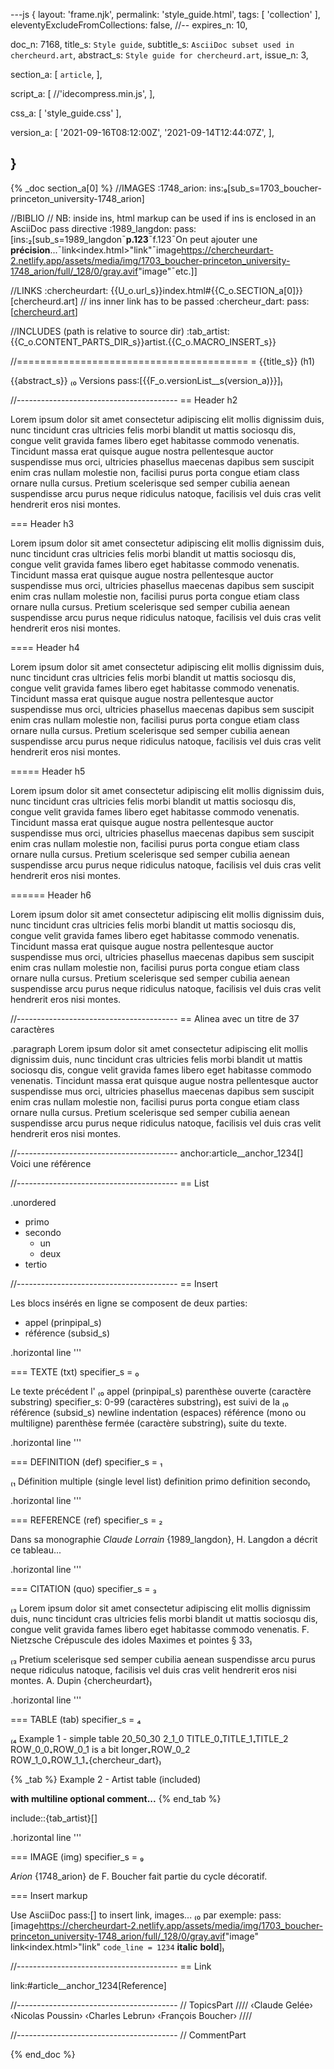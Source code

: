 ---js
{
  layout:    'frame.njk',
  permalink: 'style_guide.html',
  tags:      [ 'collection' ],
  eleventyExcludeFromCollections: false,
  //-- expires_n: 10,

  doc_n:      7168,
  title_s:    `Style guide`,
  subtitle_s: `AsciiDoc subset used in chercheurd.art`,
  abstract_s: `Style guide for chercheurd.art`,
  issue_n:    3,

  section_a:
  [
    `article`,
  ],

  script_a:
  [
    //'idecompress.min.js',
  ],

  css_a:
  [
    'style_guide.css'
  ],

  version_a:
  [
    '2021-09-16T08:12:00Z',
    '2021-09-14T12:44:07Z',
  ],

}
---
{% _doc section_a[0] %}
//IMAGES
:1748_arion: ins:₉[sub_s=1703_boucher-princeton_university-1748_arion]

//BIBLIO
// NB: inside ins, html markup can be used if ins is enclosed in an AsciiDoc pass directive
:1989_langdon: pass:[ins:₂[sub_s=1989_langdon¯**p.123**¯f.123¯On peut ajouter une __précision__...¯link<index.html>"link"¯image<https://chercheurdart-2.netlify.app/assets/media/img/1703_boucher-princeton_university-1748_arion/full/_128/0/gray.avif>"image"¯etc.]]

//LINKS
:chercheurdart: {{U_o.url_s}}index.html#{{C_o.SECTION_a[0]}}[chercheurd.art]
// ins inner link has to be passed
:chercheur_dart: pass:[<a href=https://chercheurdart-2.netlify.app>chercheurd.art</a>]

//INCLUDES (path is relative to source dir)
:tab_artist: {{C_o.CONTENT_PARTS_DIR_s}}artist.{{C_o.MACRO_INSERT_s}}

//========================================
= {{title_s}} (h1)

{{abstract_s}}
₍₀ 
  Versions
  pass:[{{F_o.versionList__s(version_a)}}]₎


//----------------------------------------
== Header h2

Lorem ipsum dolor sit amet consectetur adipiscing elit mollis dignissim duis, nunc tincidunt cras ultricies felis morbi blandit ut mattis sociosqu dis, congue velit gravida fames libero eget habitasse commodo venenatis. Tincidunt massa erat quisque augue nostra pellentesque auctor suspendisse mus orci, ultricies phasellus maecenas dapibus sem suscipit enim cras nullam molestie non, facilisi purus porta congue etiam class ornare nulla cursus. Pretium scelerisque sed semper cubilia aenean suspendisse arcu purus neque ridiculus natoque, facilisis vel duis cras velit hendrerit eros nisi montes.

=== Header h3

Lorem ipsum dolor sit amet consectetur adipiscing elit mollis dignissim duis, nunc tincidunt cras ultricies felis morbi blandit ut mattis sociosqu dis, congue velit gravida fames libero eget habitasse commodo venenatis. Tincidunt massa erat quisque augue nostra pellentesque auctor suspendisse mus orci, ultricies phasellus maecenas dapibus sem suscipit enim cras nullam molestie non, facilisi purus porta congue etiam class ornare nulla cursus. Pretium scelerisque sed semper cubilia aenean suspendisse arcu purus neque ridiculus natoque, facilisis vel duis cras velit hendrerit eros nisi montes.

==== Header h4

Lorem ipsum dolor sit amet consectetur adipiscing elit mollis dignissim duis, nunc tincidunt cras ultricies felis morbi blandit ut mattis sociosqu dis, congue velit gravida fames libero eget habitasse commodo venenatis. Tincidunt massa erat quisque augue nostra pellentesque auctor suspendisse mus orci, ultricies phasellus maecenas dapibus sem suscipit enim cras nullam molestie non, facilisi purus porta congue etiam class ornare nulla cursus. Pretium scelerisque sed semper cubilia aenean suspendisse arcu purus neque ridiculus natoque, facilisis vel duis cras velit hendrerit eros nisi montes.

===== Header h5

Lorem ipsum dolor sit amet consectetur adipiscing elit mollis dignissim duis, nunc tincidunt cras ultricies felis morbi blandit ut mattis sociosqu dis, congue velit gravida fames libero eget habitasse commodo venenatis. Tincidunt massa erat quisque augue nostra pellentesque auctor suspendisse mus orci, ultricies phasellus maecenas dapibus sem suscipit enim cras nullam molestie non, facilisi purus porta congue etiam class ornare nulla cursus. Pretium scelerisque sed semper cubilia aenean suspendisse arcu purus neque ridiculus natoque, facilisis vel duis cras velit hendrerit eros nisi montes.

====== Header h6

Lorem ipsum dolor sit amet consectetur adipiscing elit mollis dignissim duis, nunc tincidunt cras ultricies felis morbi blandit ut mattis sociosqu dis, congue velit gravida fames libero eget habitasse commodo venenatis. Tincidunt massa erat quisque augue nostra pellentesque auctor suspendisse mus orci, ultricies phasellus maecenas dapibus sem suscipit enim cras nullam molestie non, facilisi purus porta congue etiam class ornare nulla cursus. Pretium scelerisque sed semper cubilia aenean suspendisse arcu purus neque ridiculus natoque, facilisis vel duis cras velit hendrerit eros nisi montes.

//----------------------------------------
== Alinea avec un titre de 37 caractères

.paragraph
Lorem ipsum dolor sit amet consectetur adipiscing elit mollis dignissim duis, nunc tincidunt cras ultricies felis morbi blandit ut mattis sociosqu dis, congue velit gravida fames libero eget habitasse commodo venenatis. Tincidunt massa erat quisque augue nostra pellentesque auctor suspendisse mus orci, ultricies phasellus maecenas dapibus sem suscipit enim cras nullam molestie non, facilisi purus porta congue etiam class ornare nulla cursus. Pretium scelerisque sed semper cubilia aenean suspendisse arcu purus neque ridiculus natoque, facilisis vel duis cras velit hendrerit eros nisi montes.


//----------------------------------------
anchor:article__anchor_1234[]
Voici une référence

//----------------------------------------
== List

.unordered
* primo
* secondo
  - un
  - deux
* tertio

//----------------------------------------
== Insert

Les blocs insérés en ligne se composent de deux parties:

* appel (prinpipal_s)
* référence (subsid_s)

.horizontal line
'''

=== TEXTE (txt) specifier_s = ₀

Le texte précédent l'
₍₀ appel (prinpipal_s)
  parenthèse ouverte (caractère substring)
  specifier_s: 0-99 (caractères substring)₎
est suivi de la
₍₀ référence (subsid_s)
  newline
  indentation (espaces)
  référence (mono ou multiligne)
  parenthèse fermée (caractère substring)₎
suite du texte.

.horizontal line
'''

=== DEFINITION (def) specifier_s = ₁

₍₁ Définition multiple (single level list)
definition primo
definition secondo₎

.horizontal line
'''

=== REFERENCE (ref) specifier_s = ₂

Dans sa monographie _Claude Lorrain_ {1989_langdon}, H. Langdon a décrit ce tableau...

.horizontal line
'''

=== CITATION (quo) specifier_s = ₃

₍₃ Lorem ipsum dolor sit amet consectetur adipiscing elit mollis dignissim duis, nunc tincidunt cras ultricies felis morbi blandit ut mattis sociosqu dis, congue velit gravida fames libero eget habitasse commodo venenatis.
  F. Nietzsche
  Crépuscule des idoles
  Maximes et pointes § 33₎

₍₃ Pretium scelerisque sed semper cubilia aenean suspendisse arcu purus neque ridiculus natoque, facilisis vel duis cras velit hendrerit eros nisi montes.
  A. Dupin
  {chercheurdart}₎

.horizontal line
'''

===  TABLE (tab) specifier_s = ₄

₍₄ Example 1 - simple table
  20_50_30
  2_1_0
  TITLE_0₊TITLE_1₊TITLE_2
  ROW_0_0₊ROW_0_1 is a bit longer₊ROW_0_2
  ROW_1_0₊ROW_1_1₊{chercheur_dart}₎

{% _tab %}
Example 2 - Artist table (included)

__with multiline optional comment...__
{% end_tab %}

include::{tab_artist}[]

.horizontal line
'''

=== IMAGE (img) specifier_s = ₉

_Arion_ {1748_arion} de F. Boucher fait partie du cycle décoratif.

=== Insert markup

Use AsciiDoc pass:[] to insert link, images...
₍₀ par exemple:
  pass:[image<https://chercheurdart-2.netlify.app/assets/media/img/1703_boucher-princeton_university-1748_arion/full/_128/0/gray.avif>"image"
  link<index.html>"link"
  `code_line = 1234`
  __italic__
  **bold**]₎

//----------------------------------------
== Link

link:#article__anchor_1234[Reference]

//----------------------------------------
// TopicsPart
////
‹Claude Gelée›
‹Nicolas Poussin›
‹Charles Lebrun›
‹François Boucher›
////


//----------------------------------------
// CommentPart

{% end_doc %}
